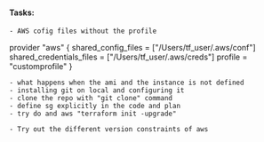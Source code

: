 #### Tasks:

```
- AWS cofig files without the profile
```
provider "aws" {
  shared_config_files      = ["/Users/tf_user/.aws/conf"]
  shared_credentials_files = ["/Users/tf_user/.aws/creds"]
  profile                  = "customprofile"
}
```
- what happens when the ami and the instance is not defined
- installing git on local and configuring it
- clone the repo with "git clone" command
- define sg explicitly in the code and plan
- try do and aws "terraform init -upgrade"

- Try out the different version constraints of aws 
```